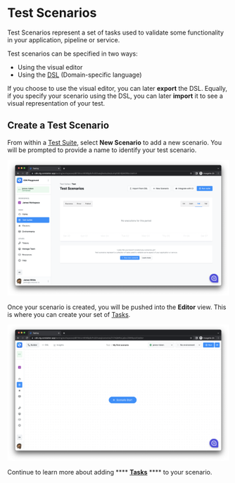 # Test Scenarios

Test Scenarios represent a set of tasks used to validate some functionality in your application, pipeline or service.

Test scenarios can be specified in two ways:

* Using the visual editor
* Using the [DSL](../dsl.md) (Domain-specific language)

If you choose to use the visual editor, you can later **export** the DSL. Equally, if you specify your scenario using the DSL, you can later **import** it to see a visual representation of your test.

## Create a Test Scenario

From within a [Test Suite](test-suites.md), select **New Scenario** to add a new scenario. You will be prompted to provide a name to identify your test scenario.&#x20;

![](<../../.gitbook/assets/image (85).png>)

Once your scenario is created, you will be pushed into the **Editor** view. This is where you can create your set of [Tasks](tasks/).

![](<../../.gitbook/assets/image (176).png>)

Continue to learn more about adding **** [**Tasks**](tasks/) **** to your scenario.



